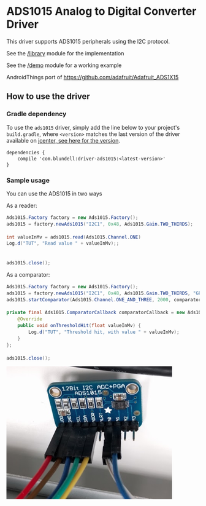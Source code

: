 # ADS1015 Analog to Digital Converter Driver

This driver supports ADS1015 peripherals using the I2C protocol.

See the [/library](/library) module for the implementation

See the [/demo](/demo) module for a working example

AndroidThings port of https://github.com/adafruit/Adafruit_ADS1X15

How to use the driver
---------------------

### Gradle dependency

To use the `ads1015` driver, simply add the line below to your project's `build.gradle`,
where `<version>` matches the last version of the driver available on [jcenter, see here for the version](https://bintray.com/blundell/maven/ads1015).

```
dependencies {
    compile 'com.blundell:driver-ads1015:<latest-version>'
}
```

### Sample usage

You can use the ADS1015 in two ways

As a reader:

```java
Ads1015.Factory factory = new Ads1015.Factory();
ads1015 = factory.newAds1015("I2C1", 0x48, Ads1015.Gain.TWO_THIRDS);
        
int valueInMv = ads1015.read(Ads1015.Channel.ONE)
Log.d("TUT", "Read value " + valueInMv);;


ads1015.close();
```

As a comparator:

```java
Ads1015.Factory factory = new Ads1015.Factory();
ads1015 = factory.newAds1015("I2C1", 0x48, Ads1015.Gain.TWO_THIRDS, "GPIO23");
ads1015.startComparator(Ads1015.Channel.ONE_AND_THREE, 2000, comparatorCallback);

private final Ads1015.ComparatorCallback comparatorCallback = new Ads1015.ComparatorCallback() {
    @Override
    public void onThresholdHit(float valueInMv) {
        Log.d("TUT", "Threshold hit, with value " + valueInMv);
    }
};

ads1015.close();
```

![](/ADS1015-connected.png)
